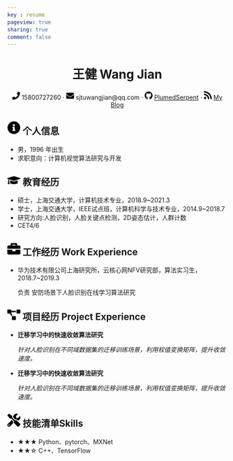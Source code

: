 ```yaml
---
key : resume
pageview: true
sharing: true
comment: false
---
```

 <center>
     <h1>王健 Wang Jian</h1>
     <div>
         <span>
             <img src="assets/phone-solid.svg" width="18px">
             15800727260
         </span>
         ·
         <span>
             <img src="assets/envelope-solid.svg" width="18px">
             sjtuwangjian@qq.com
         </span>
         ·
         <span>
             <img src="assets/github-brands.svg" width="18px">
             <a href="https://github.com/PlumedSerpent">PlumedSerpent</a>
         </span>
         ·
         <span>
             <img src="assets/rss-solid.svg" width="18px">
             <a href="#">My Blog</a>
         </span>
     </div>
 </center>

 ## <img src="assets/info-circle-solid.svg" width="30px"> 个人信息 

 - 男，1996 年出生
 - 求职意向：计算机视觉算法研究与开发

## <img src="assets/graduation-cap-solid.svg" width="30px"> 教育经历

- 硕士，上海交通大学，计算机技术专业，2018.9~2021.3
- 学士，上海交通大学，IEEE试点班，计算机科学与技术专业，2014.9~2018.7
- 研究方向:人脸识别，人脸关键点检测，2D姿态估计，人群计数
- CET4/6

## <img src="assets/briefcase-solid.svg" width="30px"> 工作经历 Work Experience

- 华为技术有限公司上海研究所，云核心网NFV研究部，算法实习生，2018.7~2019.3

   负责 安防场景下人脸识别在线学习算法研究

## <img src="assets/project-diagram-solid.svg" width="30px"> 项目经历 Project Experience

- **迁移学习中的快速收敛算法研究**

  *针对人脸识别在不同域数据集的迁移训练场景，利用权值变换矩阵，提升收敛速度。*
- **迁移学习中的快速收敛算法研究**

  *针对人脸识别在不同域数据集的迁移训练场景，利用权值变换矩阵，提升收敛速度。*

## <img src="assets/tools-solid.svg" width="30px"> 技能清单Skills

- ★★★ Python、pytorch、MXNet
- ★★☆ C++、TensorFlow